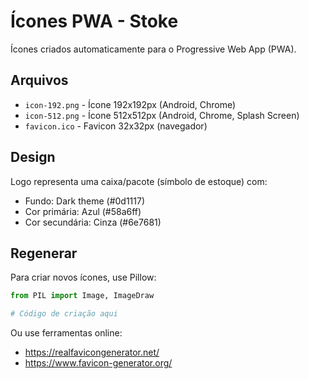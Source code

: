 # Ícones PWA - Stoke

Ícones criados automaticamente para o Progressive Web App (PWA).

## Arquivos

- `icon-192.png` - Ícone 192x192px (Android, Chrome)
- `icon-512.png` - Ícone 512x512px (Android, Chrome, Splash Screen)
- `favicon.ico` - Favicon 32x32px (navegador)

## Design

Logo representa uma caixa/pacote (símbolo de estoque) com:
- Fundo: Dark theme (#0d1117)
- Cor primária: Azul (#58a6ff)
- Cor secundária: Cinza (#6e7681)

## Regenerar

Para criar novos ícones, use Pillow:

```python
from PIL import Image, ImageDraw

# Código de criação aqui
```

Ou use ferramentas online:
- https://realfavicongenerator.net/
- https://www.favicon-generator.org/

